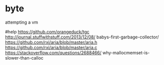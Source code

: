 # byte
attempting a vm

#help
https://github.com/orangeduck/tgc   
http://journal.stuffwithstuff.com/2013/12/08/   babys-first-garbage-collector/   
https://github.com/rxi/aria/blob/master/aria.h   
https://github.com/rxi/aria/blob/master/aria.c   
https://stackoverflow.com/questions/2688466/   why-mallocmemset-is-slower-than-calloc   